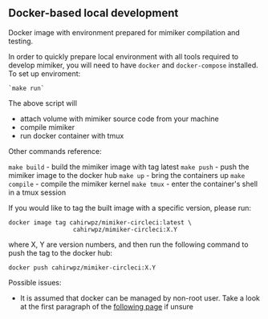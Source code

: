 Docker-based local development
---

Docker image with environment prepared for mimiker compilation and testing.

In order to quickly prepare local environment with all tools required to develop
mimiker, you will need to have `docker` and `docker-compose` installed.
To set up enviroment:

    `make run`

The above script will
- attach volume with mimiker source code from your machine
- compile mimiker
- run docker container with tmux

Other commands reference:

`make build` - build the mimiker image with tag latest
`make push` - push the mimiker image to the docker hub
`make up` - bring the containers up
`make compile` - compile the mimiker kernel
`make tmux` - enter the container's shell in a tmux session

If you would like to tag the built image with a specific version, please run:

```
docker image tag cahirwpz/mimiker-circleci:latest \
                  cahirwpz/mimiker-circleci:X.Y
```

where X, Y are version numbers, and then run the following command to push the
tag to the docker hub:

 `docker push cahirwpz/mimiker-circleci:X.Y`


Possible issues:
- It is assumed that docker can be managed by non-root user. Take a look at the
first paragraph of the [following page](https://docs.docker.com/install/linux/linux-postinstall/) if unsure

